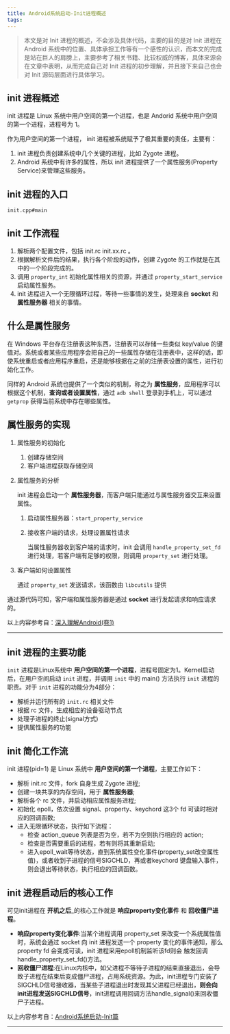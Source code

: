 ```yaml
---
title: Android系统启动-Init进程概述
tags:
---
```


> 本文是对 Init 进程的概述，不会涉及具体代码，主要的目的是对 Init 进程在 Android 系统中的位置、具体承担工作等有一个感性的认识，而本文的完成是站在巨人的肩膀上，主要参考了相关书籍、比较权威的博客，具体来源会在文章中表明，从而完成自己对 Init 进程的初步理解，并且接下来自己也会对 Init 源码层面进行具体学习。



## init 进程概述

init 进程是 Linux 系统中用户空间的第一个进程，也是 Andorid 系统中用户空间的第一个进程，进程号为 1。

作为用户空间的第一个进程， init 进程被系统赋予了极其重要的责任，主要有：

1. init 进程负责创建系统中几个关键的进程，比如 Zygote 进程。
2. Android 系统中有许多的属性，所以 init 进程提供了一个属性服务(Property Service)来管理这些服务。

## init 进程的入口

`init.cpp#main`


## init 工作流程

1. 解析两个配置文件，包括 init.rc  init.xx.rc 。
2. 根据解析文件后的结果，执行各个阶段的动作，创建 Zygote 的工作就是在其中的一个阶段完成的。
3. 调用 `property_int` 初始化属性相关的资源，并通过 `property_start_service` 启动属性服务。
4. init 进程进入一个无限循环过程，等待一些事情的发生，处理来自 **socket** 和 **属性服务器** 相关的事情。
   

## 什么是属性服务


在 Windows 平台存在注册表这种东西，注册表可以存储一些类似 key/value 的键值对。系统或者某些应用程序会把自己的一些属性存储在注册表中，这样的话，即使系统重启或者应用程序重启，还是能够根据在之前的注册表设置的属性，进行初始化工作。


同样的 Android 系统也提供了一个类似的机制，称之为 **属性服务**，应用程序可以根据这个机制，**查询或者设置属性**，通过 `adb shell` 登录到手机上，可以通过 `getprop` 获得当前系统中存在哪些属性。



## 属性服务的实现


1. 属性服务的初始化


    1. 创建存储空间
    2. 客户端进程获取存储空间

2. 属性服务的分析

    init 进程会启动一个 **属性服务器**，而客户端只能通过与属性服务器交互来设置属性。

    1. 启动属性服务器：`start_property_service`
    2. 接收客户端的请求，处理设置属性请求

        当属性服务器收到客户端的请求时，init 会调用 `handle_property_set_fd` 进行处理，若客户端有足够的权限，则调用 `property_set` 进行处理。    
        
3. 客户端如何设置属性
    
    通过 `property_set` 发送请求，该函数由 `libcutils` 提供


通过源代码可知，客户端和属性服务器是通过 **socket** 进行发起请求和响应请求的。

以上内容参考自：[深入理解Android(卷1)](https://book.douban.com/subject/6802440/)

---

## init 进程的主要功能

`init` 进程是Linux系统中 **用户空间的第一个进程**，进程号固定为1。Kernel启动后，在用户空间启动 `init` 进程，并调用 `init` 中的 main() 方法执行 `init` 进程的职责。对于 `init` 进程的功能分为4部分：

* 解析并运行所有的 `init.rc` 相关文件
* 根据 rc 文件，生成相应的设备驱动节点
* 处理子进程的终止(signal方式)
* 提供属性服务的功能

## init 简化工作流

init 进程(pid=1) 是 Linux 系统中 **用户空间的第一个进程**，主要工作如下：

* 解析 init.rc 文件，fork 自身生成 Zygote 进程;
* 创建一块共享的内存空间，用于 **属性服务器**;
* 解析各个 rc 文件，并启动相应属性服务进程;
* 初始化 epoll，依次设置 signal、property、keychord 这3个 fd 可读时相对应的回调函数;
* 进入无限循环状态，执行如下流程：
    * 检查 action_queue 列表是否为空，若不为空则执行相应的 action;
    * 检查是否需要重启的进程，若有则将其重新启动;
    * 进入epoll_wait等待状态，直到系统属性变化事件(property_set改变属性值)，或者收到子进程的信号SIGCHLD，再或者keychord 键盘输入事件，则会退出等待状态，执行相应的回调函数。
    

## init 进程启动后的核心工作

可见init进程在 **开机之后**_的核心工作就是 **响应property变化事件** 和 **回收僵尸进程**。

* **响应property变化事件**:当某个进程调用 property_set 来改变一个系统属性值时，系统会通过 socket 向 init 进程发送一个 property 变化的事件通知，那么 property fd 会变成可读，init 进程采用epoll机制监听该fd则会 触发回调 handle_property_set_fd()方法。
* **回收僵尸进程**:在Linux内核中，如父进程不等待子进程的结束直接退出，会导致子进程在结束后变成僵尸进程，占用系统资源。为此，init进程专门安装了SIGCHLD信号接收器，当某些子进程退出时发现其父进程已经退出，**则会向init进程发送SIGCHLD信号**，init进程调用回调方法handle_signal()来回收僵尸子进程。

以上内容参考自：[Android系统启动-Init篇](http://gityuan.com/2016/02/05/android-init/)

---